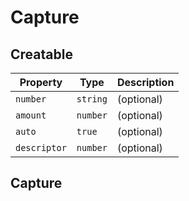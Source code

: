 # Capture
## Creatable

| Property     | Type     | Description |
|--------------|----------|-------------|
| `number`     | `string` | (optional)  |
| `amount`     | `number` | (optional)  |
| `auto`       | `true`   | (optional)  |
| `descriptor` | `number` | (optional)  |

## Capture
